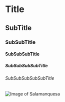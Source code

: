 # Title
## SubTitle
### SubSubTitle
#### SubSubSubTitle
##### SubSubSubSubTitle
###### SubSubSubSubSubTitle
![Image of Salamanquesa](https://fotografias.antena3.com/clipping/cmsimages02/2020/08/27/71CBEAFA-FCA9-4E99-B3C8-A66606B59EDD/98.jpg?crop=1920,1080,x0,y34&width=1900&height=1069&optimize=high&format=webply)
